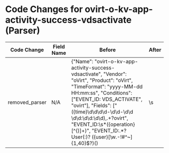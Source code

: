 # Code Changes for ovirt-o-kv-app-activity-success-vdsactivate (Parser)

| Code Change | Field Name | Before | After |
|-------------|------------|--------|-------|
| removed_parser | N/A | {"Name": "ovirt-o-kv-app-activity-success-vdsactivate", "Vendor": "oVirt", "Product": "oVirt", "TimeFormat": "yyyy-MM-dd HH:mm:ss", "Conditions": ["EVENT_ID: VDS_ACTIVATE", "ovirt"], "Fields": ["({time}\d\d\d\d-\d\d-\d\d \d\d:\d\d:\d\d),.+?ovirt", "EVENT_ID:\s*({operation}[^\(\)]+)", "EVENT_ID:.*?User(:)? ({user}[\w\.\-\!\#\^\~]{1,40}\$?)(\)|\s|\.\s|\.$)", "EVENT_ID:.*? Activation of host ({object}[^\s\"]+) initiated by ({user}[\w\.\-\!\#\^\~]{1,40}\$?)(\)|\s|\.\s|\.$)", "({app}ovirt)"], "ParserVersion": "v1.0.0"} | N/A |
